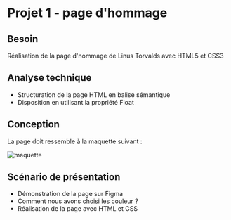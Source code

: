 # Projet 1 - page d'hommage

## Besoin

Réalisation de la page d'hommage de Linus Torvalds avec HTML5 et CSS3

## Analyse technique

- Structuration de la page HTML en balise sémantique
- Disposition en utilisant la propriété Float

## Conception

La page doit ressemble à la maquette suivant : 

![maquette](départ/images/maquette-page-hommage.png)

## Scénario de présentation

- Démonstration de la page sur Figma
- Comment nous avons choisi les couleur ?
- Réalisation de la page avec HTML et CSS